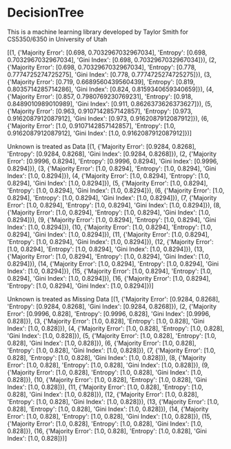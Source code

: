 # DecisionTree

This is a machine learning library developed by Taylor Smith for
CS5350/6350 in University of Utah

[(1, {'Majority Error': [0.698, 0.7032967032967034], 'Entropy': [0.698, 0.7032967032967034], 'Gini Index': [0.698, 0.7032967032967034]}), (2, {'Majority Error': [0.698, 0.7032967032967034], 'Entropy': [0.778, 0.7774725274725275], 'Gini Index': [0.778, 0.7774725274725275]}), (3, {'Majority Error': [0.719, 0.6689560439560439], 'Entropy': [0.819, 0.8035714285714286], 'Gini Index': [0.824, 0.8159340659340659]}), (4, {'Majority Error': [0.857, 0.7980769230769231], 'Entropy': [0.918, 0.8489010989010989], 'Gini Index': [0.911, 0.8626373626373627]}), (5, {'Majority Error': [0.963, 0.9107142857142857], 'Entropy': [0.973, 0.9162087912087912], 'Gini Index': [0.973, 0.9162087912087912]}), (6, {'Majority Error': [1.0, 0.9107142857142857], 'Entropy': [1.0, 0.9162087912087912], 'Gini Index': [1.0, 0.9162087912087912]})]

Unknown is treated as Data
[(1, {'Majority Error': [0.9284, 0.8268], 'Entropy': [0.9284, 0.8268], 'Gini Index': [0.9284, 0.8268]}), 
(2, {'Majority Error': [0.9996, 0.8294], 'Entropy': [0.9996, 0.8294], 'Gini Index': [0.9996, 0.8294]}), 
(3, {'Majority Error': [1.0, 0.8294], 'Entropy': [1.0, 0.8294], 'Gini Index': [1.0, 0.8294]}), 
(4, {'Majority Error': [1.0, 0.8294], 'Entropy': [1.0, 0.8294], 'Gini Index': [1.0, 0.8294]}), 
(5, {'Majority Error': [1.0, 0.8294], 'Entropy': [1.0, 0.8294], 'Gini Index': [1.0, 0.8294]}), 
(6, {'Majority Error': [1.0, 0.8294], 'Entropy': [1.0, 0.8294], 'Gini Index': [1.0, 0.8294]}), 
(7, {'Majority Error': [1.0, 0.8294], 'Entropy': [1.0, 0.8294], 'Gini Index': [1.0, 0.8294]}), 
(8, {'Majority Error': [1.0, 0.8294], 'Entropy': [1.0, 0.8294], 'Gini Index': [1.0, 0.8294]}), 
(9, {'Majority Error': [1.0, 0.8294], 'Entropy': [1.0, 0.8294], 'Gini Index': [1.0, 0.8294]}), 
(10, {'Majority Error': [1.0, 0.8294], 'Entropy': [1.0, 0.8294], 'Gini Index': [1.0, 0.8294]}), 
(11, {'Majority Error': [1.0, 0.8294], 'Entropy': [1.0, 0.8294], 'Gini Index': [1.0, 0.8294]}), 
(12, {'Majority Error': [1.0, 0.8294], 'Entropy': [1.0, 0.8294], 'Gini Index': [1.0, 0.8294]}), 
(13, {'Majority Error': [1.0, 0.8294], 'Entropy': [1.0, 0.8294], 'Gini Index': [1.0, 0.8294]}), 
(14, {'Majority Error': [1.0, 0.8294], 'Entropy': [1.0, 0.8294], 'Gini Index': [1.0, 0.8294]}), 
(15, {'Majority Error': [1.0, 0.8294], 'Entropy': [1.0, 0.8294], 'Gini Index': [1.0, 0.8294]}), 
(16, {'Majority Error': [1.0, 0.8294], 'Entropy': [1.0, 0.8294], 'Gini Index': [1.0, 0.8294]})]

Unknown is treated as Missing Data
[(1, {'Majority Error': [0.9284, 0.8268], 'Entropy': [0.9284, 0.8268], 'Gini Index': [0.9284, 0.8268]}), 
(2, {'Majority Error': [0.9996, 0.828], 'Entropy': [0.9996, 0.828], 'Gini Index': [0.9996, 0.828]}), 
(3, {'Majority Error': [1.0, 0.828], 'Entropy': [1.0, 0.828], 'Gini Index': [1.0, 0.828]}), 
(4, {'Majority Error': [1.0, 0.828], 'Entropy': [1.0, 0.828], 'Gini Index': [1.0, 0.828]}), 
(5, {'Majority Error': [1.0, 0.828], 'Entropy': [1.0, 0.828], 'Gini Index': [1.0, 0.828]}), 
(6, {'Majority Error': [1.0, 0.828], 'Entropy': [1.0, 0.828], 'Gini Index': [1.0, 0.828]}), 
(7, {'Majority Error': [1.0, 0.828], 'Entropy': [1.0, 0.828], 'Gini Index': [1.0, 0.828]}), 
(8, {'Majority Error': [1.0, 0.828], 'Entropy': [1.0, 0.828], 'Gini Index': [1.0, 0.828]}), 
(9, {'Majority Error': [1.0, 0.828], 'Entropy': [1.0, 0.828], 'Gini Index': [1.0, 0.828]}), 
(10, {'Majority Error': [1.0, 0.828], 'Entropy': [1.0, 0.828], 'Gini Index': [1.0, 0.828]}), 
(11, {'Majority Error': [1.0, 0.828], 'Entropy': [1.0, 0.828], 'Gini Index': [1.0, 0.828]}), 
(12, {'Majority Error': [1.0, 0.828], 'Entropy': [1.0, 0.828], 'Gini Index': [1.0, 0.828]}), 
(13, {'Majority Error': [1.0, 0.828], 'Entropy': [1.0, 0.828], 'Gini Index': [1.0, 0.828]}), 
(14, {'Majority Error': [1.0, 0.828], 'Entropy': [1.0, 0.828], 'Gini Index': [1.0, 0.828]}), 
(15, {'Majority Error': [1.0, 0.828], 'Entropy': [1.0, 0.828], 'Gini Index': [1.0, 0.828]}), 
(16, {'Majority Error': [1.0, 0.828], 'Entropy': [1.0, 0.828], 'Gini Index': [1.0, 0.828]})]
